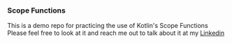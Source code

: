 ### Scope Functions

This is a demo repo for practicing the use of Kotlin's Scope Functions
<br/>
Please feel free to look at it and reach me out to talk about it at my
[Linkedin](https://www.linkedin.com/in/felipe-barata-998b2036)